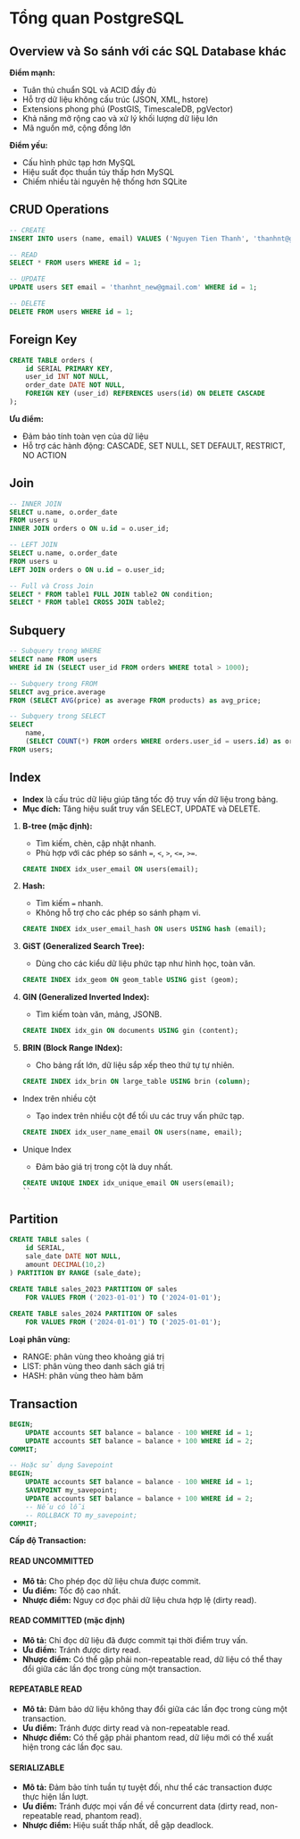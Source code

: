 # Tổng quan PostgreSQL

## Overview và So sánh với các SQL Database khác

**Điểm mạnh:**
- Tuân thủ chuẩn SQL và ACID đầy đủ
- Hỗ trợ dữ liệu không cấu trúc (JSON, XML, hstore)
- Extensions phong phú (PostGIS, TimescaleDB, pgVector)
- Khả năng mở rộng cao và xử lý khối lượng dữ liệu lớn
- Mã nguồn mở, cộng đồng lớn

**Điểm yếu:**
- Cấu hình phức tạp hơn MySQL
- Hiệu suất đọc thuần túy thấp hơn MySQL
- Chiếm nhiều tài nguyên hệ thống hơn SQLite

## CRUD Operations

```sql
-- CREATE
INSERT INTO users (name, email) VALUES ('Nguyen Tien Thanh', 'thanhnt@gmail.com');

-- READ
SELECT * FROM users WHERE id = 1;

-- UPDATE
UPDATE users SET email = 'thanhnt_new@gmail.com' WHERE id = 1;

-- DELETE
DELETE FROM users WHERE id = 1;
```

## Foreign Key

```sql
CREATE TABLE orders (
    id SERIAL PRIMARY KEY,
    user_id INT NOT NULL,
    order_date DATE NOT NULL,
    FOREIGN KEY (user_id) REFERENCES users(id) ON DELETE CASCADE
);
```

**Ưu điểm:**
- Đảm bảo tính toàn vẹn của dữ liệu
- Hỗ trợ các hành động: CASCADE, SET NULL, SET DEFAULT, RESTRICT, NO ACTION

## Join

```sql
-- INNER JOIN
SELECT u.name, o.order_date 
FROM users u
INNER JOIN orders o ON u.id = o.user_id;

-- LEFT JOIN
SELECT u.name, o.order_date 
FROM users u
LEFT JOIN orders o ON u.id = o.user_id;

-- Full và Cross Join
SELECT * FROM table1 FULL JOIN table2 ON condition;
SELECT * FROM table1 CROSS JOIN table2;
```

## Subquery

```sql
-- Subquery trong WHERE
SELECT name FROM users 
WHERE id IN (SELECT user_id FROM orders WHERE total > 1000);

-- Subquery trong FROM
SELECT avg_price.average
FROM (SELECT AVG(price) as average FROM products) as avg_price;

-- Subquery trong SELECT
SELECT 
    name,
    (SELECT COUNT(*) FROM orders WHERE orders.user_id = users.id) as order_count
FROM users;
```

## Index

- **Index** là cấu trúc dữ liệu giúp tăng tốc độ truy vấn dữ liệu trong bảng.
- **Mục đích:** Tăng hiệu suất truy vấn SELECT, UPDATE và DELETE.

1. **B-tree (mặc định):**
   - Tìm kiếm, chèn, cập nhật nhanh.
   - Phù hợp với các phép so sánh `=`, `<`, `>`, `<=`, `>=`.

   ```sql
   CREATE INDEX idx_user_email ON users(email);
   ```

2. **Hash:**
   - Tìm kiếm `=` nhanh.
   - Không hỗ trợ cho các phép so sánh phạm vi.

   ```sql
   CREATE INDEX idx_user_email_hash ON users USING hash (email);
   ```

3. **GiST (Generalized Search Tree):**
   - Dùng cho các kiểu dữ liệu phức tạp như hình học, toàn văn.

   ```sql
   CREATE INDEX idx_geom ON geom_table USING gist (geom);
   ```

4. **GIN (Generalized Inverted Index):**
   - Tìm kiếm toàn văn, mảng, JSONB.

   ```sql
   CREATE INDEX idx_gin ON documents USING gin (content);
   ```

5. **BRIN (Block Range INdex):**
   - Cho bảng rất lớn, dữ liệu sắp xếp theo thứ tự tự nhiên.

   ```sql
   CREATE INDEX idx_brin ON large_table USING brin (column);
   ```

- Index trên nhiều cột

    - Tạo index trên nhiều cột để tối ưu các truy vấn phức tạp.

  ```sql
  CREATE INDEX idx_user_name_email ON users(name, email);
  ```

- Unique Index

    - Đảm bảo giá trị trong cột là duy nhất.

  ```sql
  CREATE UNIQUE INDEX idx_unique_email ON users(email);
  ``

## Partition

```sql
CREATE TABLE sales (
    id SERIAL,
    sale_date DATE NOT NULL,
    amount DECIMAL(10,2)
) PARTITION BY RANGE (sale_date);

CREATE TABLE sales_2023 PARTITION OF sales
    FOR VALUES FROM ('2023-01-01') TO ('2024-01-01');
    
CREATE TABLE sales_2024 PARTITION OF sales
    FOR VALUES FROM ('2024-01-01') TO ('2025-01-01');
```

**Loại phân vùng:**
- RANGE: phân vùng theo khoảng giá trị
- LIST: phân vùng theo danh sách giá trị
- HASH: phân vùng theo hàm băm

## Transaction

```sql
BEGIN;
    UPDATE accounts SET balance = balance - 100 WHERE id = 1;
    UPDATE accounts SET balance = balance + 100 WHERE id = 2;
COMMIT;

-- Hoặc sử dụng Savepoint
BEGIN;
    UPDATE accounts SET balance = balance - 100 WHERE id = 1;
    SAVEPOINT my_savepoint;
    UPDATE accounts SET balance = balance + 100 WHERE id = 2;
    -- Nếu có lỗi
    -- ROLLBACK TO my_savepoint;
COMMIT;
```

**Cấp độ Transaction:**
#### READ UNCOMMITTED
- **Mô tả:** Cho phép đọc dữ liệu chưa được commit.
- **Ưu điểm:** Tốc độ cao nhất.
- **Nhược điểm:** Nguy cơ đọc phải dữ liệu chưa hợp lệ (dirty read).

#### READ COMMITTED (mặc định)
- **Mô tả:** Chỉ đọc dữ liệu đã được commit tại thời điểm truy vấn.
- **Ưu điểm:** Tránh được dirty read.
- **Nhược điểm:** Có thể gặp phải non-repeatable read, dữ liệu có thể thay đổi giữa các lần đọc trong cùng một transaction.

#### REPEATABLE READ
- **Mô tả:** Đảm bảo dữ liệu không thay đổi giữa các lần đọc trong cùng một transaction.
- **Ưu điểm:** Tránh được dirty read và non-repeatable read.
- **Nhược điểm:** Có thể gặp phải phantom read, dữ liệu mới có thể xuất hiện trong các lần đọc sau.

#### SERIALIZABLE
- **Mô tả:** Đảm bảo tính tuần tự tuyệt đối, như thể các transaction được thực hiện lần lượt.
- **Ưu điểm:** Tránh được mọi vấn đề về concurrent data (dirty read, non-repeatable read, phantom read).
- **Nhược điểm:** Hiệu suất thấp nhất, dễ gặp deadlock.
